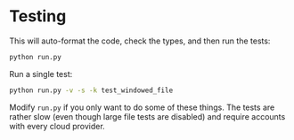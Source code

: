 # Testing

This will auto-format the code, check the types, and then run the tests:

```sh
python run.py
```

Run a single test:

```sh
python run.py -v -s -k test_windowed_file
```

Modify `run.py` if you only want to do some of these things.  The tests are rather slow (even though large file tests are disabled) and require accounts with every cloud provider.